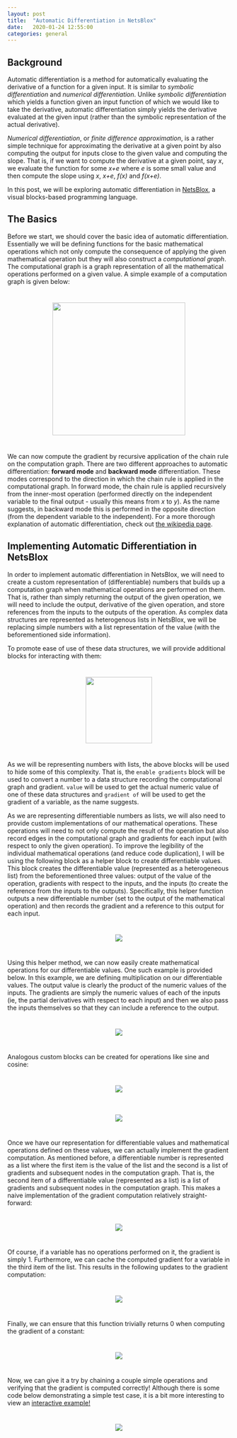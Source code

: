```yaml
---
layout: post
title:  "Automatic Differentiation in NetsBlox"
date:   2020-01-24 12:55:00
categories: general
---
```


## Background
Automatic differentiation is a method for automatically evaluating the derivative of a function for a given input. It is similar to *symbolic differentiation* and *numerical differentiation*. Unlike *symbolic differentiation* which yields a function given an input function of which we would like to take the derivative, automatic differentiation simply yields the derivative evaluated at the given input (rather than the symbolic representation of the actual derivative).

*Numerical differentiation*, or *finite difference approximation*, is a rather simple technique for approximating the derivative at a given point by also computing the output for inputs close to the given value and computing the slope. That is, if we want to compute the derivative at a given point, say *x*, we evaluate the function for some *x+e* where *e* is some small value and then compute the slope using *x*, *x+e*, *f(x)* and *f(x+e)*.

In this post, we will be exploring automatic differentiation in [NetsBlox](https://netsblox.org), a visual blocks-based programming language.

## The Basics
Before we start, we should cover the basic idea of automatic differentiation. Essentially we will be defining functions for the basic mathematical operations which not only compute the consequence of applying the given mathematical operation but they will also construct a *computational graph*. The computational graph is a graph representation of all the mathematical operations performed on a given value. A simple example of a computation graph is given below:

<center><img src="/images/computation-graph.png" style="padding: 25px 25px 25px 25px; width: 300px"/></center>

We can now compute the gradient by recursive application of the chain rule on the computation graph. There are two different approaches to automatic differentiation: **forward mode** and **backward mode** differentiation. These modes correspond to the direction in which the chain rule is applied in the computational graph. In forward mode, the chain rule is applied recursively from the inner-most operation (performed directly on the independent variable to the  final output - usually this means from *x* to *y*). As the name suggests, in backward mode this is performed in the opposite direction (from the dependent variable to the independent). For a more thorough explanation of automatic differentiation, check out [the wikipedia page](https://en.wikipedia.org/wiki/Automatic_differentiation).

## Implementing Automatic Differentiation in NetsBlox
In order to implement automatic differentiation in NetsBlox, we will need to create a custom representation of (differentiable) numbers that builds up a computation graph when mathematical operations are performed on them. That is, rather than simply returning the output of the given operation, we will need to include the output, derivative of the given operation, and store references from the inputs to the outputs of the operation. As complex data structures are represented as heterogenous lists in NetsBlox, we will be replacing simple numbers with a list representation of the value (with the beforementioned side information).

To promote ease of use of these data structures, we will provide additional blocks for interacting with them:

<center><img src="/images/autodiff-blocks.png" style="padding: 25px 25px 25px 25px; width: 150px"/></center>

As we will be representing numbers with lists, the above blocks will be used to hide some of this complexity. That is, the `enable gradients` block will be used to convert a number to a data structure recording the computational graph and gradient. `value` will be used to get the actual numeric value of one of these data structures and `gradient of` will be used to get the gradient of a variable, as the name suggests.

As we are representing differentiable numbers as lists, we will also need to provide custom implementations of our mathematical operations. These operations will need to not only compute the result of the operation but also record edges in the computational graph and gradients for each input (with respect to only the given operation). To improve the legibility of the individual mathematical operations (and reduce code duplication), I will be using the following block as a helper block to create differentiable values. This block creates the differentiable value (represented as a heterogeneous list) from the beforementioned three values: output of the value of the operation, gradients with respect to the inputs, and the inputs (to create the reference from the inputs to the outputs). Specifically, this helper function outputs a new differentiable number (set to the output of the mathematical operation) and then records the gradient and a reference to this output for each input.

<center><img src="/images/differentiable-helper.png" style="padding: 25px 25px 25px 25px"/></center>

Using this helper method, we can now easily create mathematical operations for our differentiable values. One such example is provided below. In this example, we are defining multiplication on our differentiable values. The output value is clearly the product of the numeric values of the inputs. The gradients are simply the numeric values of each of the inputs (ie, the partial derivatives with respect to each input) and then we also pass the inputs themselves so that they can include a reference to the output.

<center><img src="/images/differentiable-multiply.png" style="padding: 25px 25px 25px 25px"/></center>

Analogous custom blocks can be created for operations like sine and cosine:
<center><img src="/images/differentiable-sin.png" style="padding: 25px 25px 25px 25px"/></center>
<center><img src="/images/differentiable-cos.png" style="padding: 25px 25px 25px 25px"/></center>

Once we have our representation for differentiable values and mathematical operations defined on these values, we can actually implement the gradient computation. As mentioned before, a differentiable number is represented as a list where the first item is the value of the list and the second is a list of gradients and subsequent nodes in the computation graph. That is, the second item of a differentiable value (represented as a list) is a list of gradients and subsequent nodes in the computation graph. This makes a naive implementation of the gradient computation relatively straight-forward:

<center><img src="/images/gradient-1.png" style="padding: 25px 25px 25px 25px"/></center>

Of course, if a variable has no operations performed on it, the gradient is simply 1. Furthermore, we can cache the computed gradient for a variable in the third item of the list. This results in the following updates to the gradient computation:

<center><img src="/images/gradient-2.png" style="padding: 25px 25px 25px 25px"/></center>

Finally, we can ensure that this function trivially returns 0 when computing the gradient of a constant:

<center><img src="/images/gradient-3.png" style="padding: 25px 25px 25px 25px"/></center>

Now, we can give it a try by chaining a couple simple operations and verifying that the gradient is computed correctly! Although there is some code below demonstrating a simple test case, it is a bit more interesting to view an [interactive example!](https://editor.netsblox.org/?action=present&Username=brian&ProjectName=SimpleAutoGrad&editMode=true)

<center><img src="/images/gradient-example.png" style="padding: 25px 25px 25px 25px"/></center>
